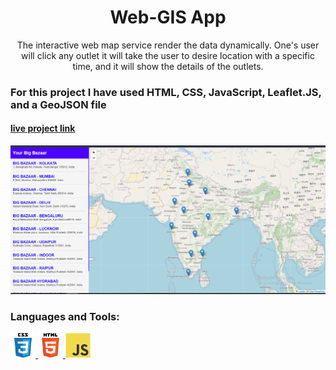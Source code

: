 <h1 align="center">Web-GIS App</h1>
<p align="center"> The interactive web map service render the data dynamically. One's user will click any outlet it will take the user to desire location with a specific time, and it will show the details of the outlets. </p>  
<h3 align="left">For this project I have used HTML, CSS, JavaScript, Leaflet.JS, and a GeoJSON file</h3>

####  [live project link](https://retail-outlets.netlify.app/)

![SS](https://github.com/HasemMallick/projects/blob/main/BIG_BAZAAR_OUTLETS/SS/page_1.PNG)

<h3 align="left">Languages and Tools:</h3>

<p align="left"> <a href="https://www.w3schools.com/css/" target="_blank" rel="noreferrer"> <img src="https://raw.githubusercontent.com/devicons/devicon/master/icons/css3/css3-original-wordmark.svg" alt="css3" width="40" height="40"/> </a> <a href="https://www.w3.org/html/" target="_blank" rel="noreferrer"> <img src="https://raw.githubusercontent.com/devicons/devicon/master/icons/html5/html5-original-wordmark.svg" alt="html5" width="40" height="40"/> </a> <a href="https://developer.mozilla.org/en-US/docs/Web/JavaScript" target="_blank" rel="noreferrer"> <img src="https://raw.githubusercontent.com/devicons/devicon/master/icons/javascript/javascript-original.svg" alt="javascript" width="40" height="40"/> </a> </p>
